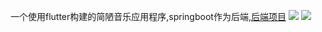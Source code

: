 一个使用flutter构建的简陋音乐应用程序,springboot作为后端,[后端项目](https://github.com/zyk-miao/open_flutter_music_back.git)
![](https://github.com/zyk-miao/open_flutter_music/blob/master/BF30FCB9E71F9B31EF57269C30C9C961.jpg)
![](https://github.com/zyk-miao/open_flutter_music/blob/master/758654B0A5971ECD5C7A1FCE6A3B4C7D.jpg)
